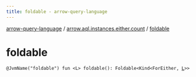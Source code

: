 ```yaml
---
title: foldable - arrow-query-language
---
```


[arrow-query-language](../index.html) / [arrow.aql.instances.either.count](index.html) / [foldable](./foldable.html)

# foldable

`@JvmName("foldable") fun <L> foldable(): Foldable<Kind<ForEither, `[`L`](foldable.html#L)`>>`